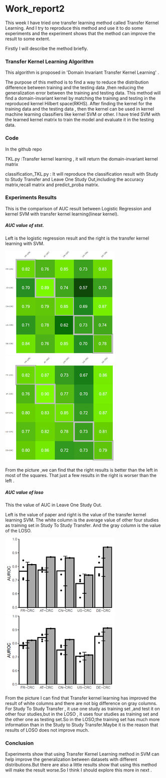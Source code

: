 # Work_report2



This week I have tried one transfer learning method called Transfer Kernel Learning. And I try to reproduce this method and use it to do some experiments and the experiment shows that the method can improve the result to some extent.

Firstly I will describe the method briefly. 



### Transfer Kernel Learning Algorithm

This algorithm is proposed in 'Domain Invariant Transfer Kernel Learning'  .

The purpose of this method is to find  a way to reduce the distribution difference between training and the  testing data ,then reducing the generalization error between the training and testing data. This method will find a domain-invariant kernel by matching the training and testing in the reproduced kernel Hilbert space(RKHS). After finding the kernel for the training data and the testing data , then the kernel can be used in kernel machine learning classifiers like kernel SVM or other. I have tried SVM with the learned kernel matrix to train the model and evaluate it in the testing data.



### Code

In the github repo 

TKL.py :Transfer kernel learning , it will return the domain-invariant kernel matrix

classification_TKL.py : It will reproduce the classification result with Study to Study Transfer and Leave One Study Out,including the accuracy matrix,recall matrix and predict_proba matrix.



### Experiments Results

This is the comparison of AUC result between Logistic Regression and kernel SVM with transfer kernel learning(linear kernel).



##### AUC value of stst.

Left is the logistic regression result and the right is the transfer kernel learning with SVM.

<div align=left> 
    <img src="picture7_23\figure_paper_AUC_stst.png" width="350px" >
    <img src="picture7_23\figure_TKL_AUC_stst.png" width="350px">
</div>



From the picture ,we can find that the right results is better than the left in most of the squares. That just a few results in the right is worser than the left .



##### AUC value of loso

This the value of AUC in Leave One Study Out.

Left is the value of paper and right is the value of the transfer kernel learning  SVM. The white column is the average value of other four studies as training set in Study To Study Transfer. And the gray column is the value of the LOSO.

<div align=left> 
    <img src="picture7_23\figure_paper_AUC_loso.png" width="350px" >
    <img src="picture7_23\figure_TKL_AUC_loso.png" width="350px">
</div>

From the picture I can find that Transfer kernel learning has improved the result of white columns and there are not big difference on gray columns. For Study To Study Transfer , it use one study as training set ,and test it on other four studies,but in the LOSO , it uses four studies as training set and the other one as testing set.So in the LOSO,the training set has much more information than in the Study to Study Transfer.Maybe it is the reason that results of LOSO does not improve much.



### Conclusion

Experiments show that using Transfer Kernel Learning method in SVM can help improve the generalization between datasets with different distributions.But there are also a little results show that using this method will make the result worse.So I think I should explore this more in next .











  





